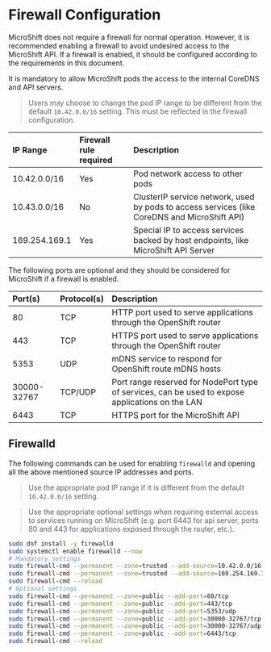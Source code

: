 # Firewall Configuration
MicroShift does not require a firewall for normal operation. However, it is recommended enabling a firewall to avoid undesired access to the MicroShift API. If a firewall is enabled, it should be configured according to the requirements in this document.

It is mandatory to allow MicroShift pods the access to the internal CoreDNS and API servers.
> Users may choose to change the pod IP range to be different from the default `10.42.0.0/16` setting. This must be reflected in the firewall configuration.

|IP Range      |Firewall rule required| Description|
|:-------------|:---------------------|:-----------|
|10.42.0.0/16  |Yes                   |Pod network access to other pods |
|10.43.0.0/16  |No                    |ClusterIP service network, used by pods to access services (like CoreDNS and MicroShift API) |
|169.254.169.1 |Yes                   |Special IP to access services backed by host endpoints, like MicroShift API Server |

The following ports are optional and they should be considered for MicroShift if a firewall is enabled.

|Port(s)    |Protocol(s)|Description|
|:----------|:----------|:----------|
|80         |TCP        |HTTP port used to serve applications through the OpenShift router |
|443        |TCP        |HTTPS port used to serve applications through the OpenShift router |
|5353       |UDP        |mDNS service to respond for OpenShift route mDNS hosts |
|30000-32767|TCP/UDP    |Port range reserved for NodePort type of services, can be used to expose applications on the LAN |
|6443       |TCP        |HTTPS port for the MicroShift API |

## Firewalld
The following commands can be used for enabling `firewalld` and opening all the above mentioned source IP addresses and ports.
> Use the appropriate pod IP range if it is different from the default `10.42.0.0/16` setting.

> Use the appropriate optional settings when requiring external access to services running on MicroShift (e.g. port 6443 for api server, ports 80 and 443 for applications exposed through the router, etc.).

```bash
sudo dnf install -y firewalld
sudo systemctl enable firewalld --now
# Mandatory settings
sudo firewall-cmd --permanent --zone=trusted --add-source=10.42.0.0/16 
sudo firewall-cmd --permanent --zone=trusted --add-source=169.254.169.1
sudo firewall-cmd --reload
# Optional settings
sudo firewall-cmd --permanent --zone=public --add-port=80/tcp
sudo firewall-cmd --permanent --zone=public --add-port=443/tcp
sudo firewall-cmd --permanent --zone=public --add-port=5353/udp
sudo firewall-cmd --permanent --zone=public --add-port=30000-32767/tcp
sudo firewall-cmd --permanent --zone=public --add-port=30000-32767/udp
sudo firewall-cmd --permanent --zone=public --add-port=6443/tcp
sudo firewall-cmd --reload
```

